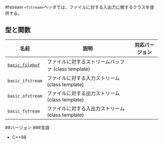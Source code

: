 #fstream
`<fstream>`ヘッダでは、ファイルに対する入出力に関するクラスを提供する。

## 型と関数

| 名前                                          | 説明                                                | 対応バージョン |
|-----------------------------------------------|-----------------------------------------------------|----------------|
| [`basic_filebuf`](fstream/basic_filebuf.md)   | ファイルに対するストリームバッファ (class template) |                |
| `basic_ifstream`                              | ファイルに対する入力ストリーム (class template)     |                |
| `basic_ofstream`                              | ファイルに対する出力ストリーム (class template)     |                |
| `basic_fstream`                               | ファイルに対する入出力ストリーム (class template)   |                |

##バージョン
###言語
- C++98
